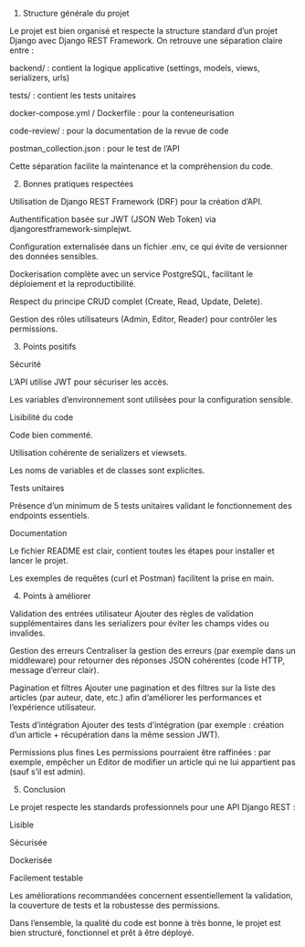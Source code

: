 1. Structure générale du projet

Le projet est bien organisé et respecte la structure standard d’un projet Django avec Django REST Framework.
On retrouve une séparation claire entre :

backend/ : contient la logique applicative (settings, models, views, serializers, urls)

tests/ : contient les tests unitaires

docker-compose.yml / Dockerfile : pour la conteneurisation

code-review/ : pour la documentation de la revue de code

postman_collection.json : pour le test de l’API

Cette séparation facilite la maintenance et la compréhension du code.

2. Bonnes pratiques respectées

Utilisation de Django REST Framework (DRF) pour la création d’API.

Authentification basée sur JWT (JSON Web Token) via djangorestframework-simplejwt.

Configuration externalisée dans un fichier .env, ce qui évite de versionner des données sensibles.

Dockerisation complète avec un service PostgreSQL, facilitant le déploiement et la reproductibilité.

Respect du principe CRUD complet (Create, Read, Update, Delete).

Gestion des rôles utilisateurs (Admin, Editor, Reader) pour contrôler les permissions.

3. Points positifs

Sécurité

L’API utilise JWT pour sécuriser les accès.

Les variables d’environnement sont utilisées pour la configuration sensible.

Lisibilité du code

Code bien commenté.

Utilisation cohérente de serializers et viewsets.

Les noms de variables et de classes sont explicites.

Tests unitaires

Présence d’un minimum de 5 tests unitaires validant le fonctionnement des endpoints essentiels.

Documentation

Le fichier README est clair, contient toutes les étapes pour installer et lancer le projet.

Les exemples de requêtes (curl et Postman) facilitent la prise en main.

4. Points à améliorer

Validation des entrées utilisateur
Ajouter des règles de validation supplémentaires dans les serializers pour éviter les champs vides ou invalides.

Gestion des erreurs
Centraliser la gestion des erreurs (par exemple dans un middleware) pour retourner des réponses JSON cohérentes (code HTTP, message d’erreur clair).

Pagination et filtres
Ajouter une pagination et des filtres sur la liste des articles (par auteur, date, etc.) afin d’améliorer les performances et l’expérience utilisateur.

Tests d’intégration
Ajouter des tests d’intégration (par exemple : création d’un article + récupération dans la même session JWT).

Permissions plus fines
Les permissions pourraient être raffinées : par exemple, empêcher un Editor de modifier un article qui ne lui appartient pas (sauf s’il est admin).

5. Conclusion

Le projet respecte les standards professionnels pour une API Django REST :

Lisible

Sécurisée

Dockerisée

Facilement testable

Les améliorations recommandées concernent essentiellement la validation, la couverture de tests et la robustesse des permissions.

Dans l’ensemble, la qualité du code est bonne à très bonne, le projet est bien structuré, fonctionnel et prêt à être déployé.